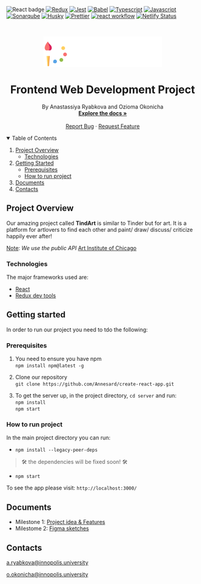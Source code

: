 ![React badge](https://img.shields.io/badge/made%20with-React-blue?style=plastic&logo=react)
[![Redux](https://img.shields.io/badge/extension-redux-blueviolet?style=plastic&logo=redux)](https://redux.js.org/)
[![Jest](https://img.shields.io/badge/tested%20with-jest-orange?style=plastic&logo=jest)](https://jestjs.io/)
[![Babel](https://img.shields.io/badge/bundled%20by-babel-lightblue?style=plastic&logo=webpack)](https://webpack.js.org/)
[![Typescript](https://img.shields.io/badge/typed%20using-grey?style=plastic&logo=typescript)](https://www.typescriptlang.org/)
[![Javascript](https://img.shields.io/badge/written%20in-grey?style=plastic&logo=javascript)](https://developer.mozilla.org/en-US/docs/Web/JavaScript)
[![Sonarqube](https://img.shields.io/badge/checked%20using-sonarqube-pink?style=plastic&logo=sonarqube)](https://www.sonarqube.org/?gads_campaign=Europe-1-DSA-SonarQube&gads_ad_group=DSA&gads_keyword=&gclid=CjwKCAjw49qKBhAoEiwAHQVTo9CNiqtmGr_5uPhBs5hL7QrLvt8pQg1LN8rQs1PHtXp8Vc2Df6XuCRoC7h0QAvD_BwE)
[![Husky](https://img.shields.io/badge/pre%20commit-husky-grey)](https://www.npmjs.com/package/husky)
[![Prettier](https://img.shields.io/badge/formatted%20with-prettier-yellow?style=plastic&logo=prettier)](https://www.npmjs.com/package/prettier)
[![react workflow](https://github.com/Annesard/create-react-app/actions/workflows/node.js.yml/badge.svg)](https://github.com/Annesard/create-react-app/actions/workflows/node.js.yml)
[![Netlify Status](https://api.netlify.com/api/v1/badges/977cf6a7-ea99-4107-b6fa-bc57a793f93b/deploy-status)](https://app.netlify.com/sites/tindart/deploys)
<br>

<!-- PROJECT LOGO -->
<br />
<p align="center">
  <a>
    <img src="./src/images/Logo.png" alt="Logo">
  </a>

<h1 align="center">Frontend Web Development Project</h1>

  <p align="center">
    By Anastassiya Ryabkova and Ozioma Okonicha
    <br />
    <a href="https://github.com/Annesard/create-react-app#readme"><strong>Explore the docs »</strong></a>
    <br />
    <br />
    <a href="https://forms.gle/LUsmL7Le2Z2XYaBdA">Report Bug</a>
    ·
    <a href="https://forms.gle/LUsmL7Le2Z2XYaBdA">Request Feature</a>
  </p>


<!-- TABLE OF CONTENTS -->
<details open="open">
  <summary>Table of Contents</summary>
  <ol>
    <li>
      <a href="#project-overview">Project Overview</a>
      <ul>
        <li><a href="#technologies">Technologies</a></li>
      </ul>
    </li>
    <li>
      <a href="#getting-started">Getting Started</a>
      <ul>
        <li><a href="#prerequisites">Prerequisites</a></li>
        <li><a href="#how-to-run">How to run project</a></li>
      </ul>
    </li>
    <li><a href="#documents">Documents</a></li>
    <li><a href="#contacts">Contacts</a></li>
  </ol>
</details>

## Project Overview

Our amazing project called **TindArt** is similar to Tinder but for art. It is a platform for artlovers to find each other and paint/ draw/ discuss/ criticize happily ever after!

<u>Note</u>: *We use the public API* [Art Institute of Chicago](https://api.artic.edu/docs/#collections)

### Technologies  

The major frameworks used are:
- [React](https://reactjs.org/)
- [Redux dev tools](https://chrome.google.com/webstore/detail/redux-devtools/lmhkpmbekcpmknklioeibfkpmmfibljd)

## Getting started  
In order to run our project you need to tdo the following:  

### Prerequisites

1. You need to ensure you have npm   
```npm install npm@latest -g```   

2. Clone our repository  
```git clone https://github.com/Annesard/create-react-app.git```  

3. To get the server up, in the project directory, `cd server` and run:  
```npm install```  
```npm start```

### How to run project

In the main project directory you can run:  
- ```npm install --legacy-peer-deps```
>  🛠 the dependencies will be fixed soon! 🛠

- ```npm start```

To see the app please visit:
```http://localhost:3000/```

## Documents  

- Milestone 1: [Project idea & Features](./.github/docs/FEWD%20Project%20Idea.md)  
- Milestome 2: [Figma sketches](./.github/docs/Front-end%20Web%20Development%20Project.md)

## Contacts  
[a.ryabkova@innopolis.university](mailto:a.ryabkova@innopolis.university)    

[o.okonicha@innopolis.university](mailto:o.okonicha@innopolis.university)  